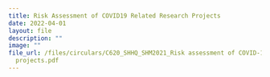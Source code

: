 ```yaml
---
title: Risk Assessment of COVID19 Related Research Projects
date: 2022-04-01
layout: file
description: ""
image: ""
file_url: /files/circulars/C620_SHHQ_SHM2021_Risk assessment of COVID-19 related research
  projects.pdf
---
```

